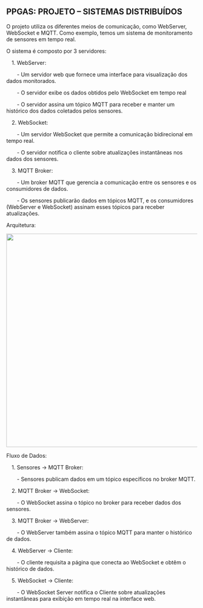 <h2>PPGAS: PROJETO – SISTEMAS DISTRIBUÍDOS</h2>
O projeto utiliza os diferentes meios de comunicação, como WebServer, WebSocket e MQTT. Como exemplo, temos um sistema de monitoramento de sensores em tempo real.
<p>
  
O sistema é composto por 3 servidores:<p>
  &emsp;1.	WebServer:<p>
    &emsp;&emsp;-	Um servidor web que fornece uma interface para visualização dos dados monitorados.<p>
    &emsp;&emsp;-	O servidor exibe os dados obtidos pelo WebSocket em tempo real <p>
    &emsp;&emsp;-	O servidor assina um tópico MQTT para receber e manter um histórico dos dados coletados pelos sensores.<p>
  &emsp;2.	WebSocket:<p>
    &emsp;&emsp;-	Um servidor WebSocket que permite a comunicação bidirecional em tempo real.<p>
    &emsp;&emsp;-	O servidor notifica o cliente sobre atualizações instantâneas nos dados dos sensores.<p>
  &emsp;3.	MQTT Broker:<p>
    &emsp;&emsp;-	Um broker MQTT que gerencia a comunicação entre os sensores e os consumidores de dados.<p>
    &emsp;&emsp;-	Os sensores publicarão dados em tópicos MQTT, e os consumidores (WebServer e WebSocket) assinam esses tópicos para receber atualizações.<p>


Arquitetura:<p>


<img width="564" src="https://github.com/user-attachments/assets/ef9a1281-4149-4a2a-aeae-14bc0dc570da">

<p><p>
Fluxo de Dados:<p>
  &emsp;1.	Sensores → MQTT Broker:<p>
    &emsp;&emsp;-	Sensores publicam dados em um tópico específicos no broker MQTT.<p>
  &emsp;2.	MQTT Broker → WebSocket:<p>
    &emsp;&emsp;-	O WebSocket assina o tópico no broker para receber dados dos sensores.<p>
  &emsp;3.	MQTT Broker → WebServer:<p>
    &emsp;&emsp;-	O WebServer também assina o tópico MQTT para manter o histórico de dados.<p>
  &emsp;4.	WebServer → Cliente:<p>
    &emsp;&emsp;-	O cliente requisita a página que conecta ao WebSocket e obtêm o histórico de dados.<p>
  &emsp;5.	WebSocket → Cliente:<p>
    &emsp;&emsp;-	O WebSocket Server notifica o Cliente sobre atualizações instantâneas para exibição em tempo real na interface web.<p>

